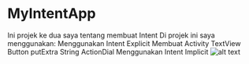 # MyIntentApp
Ini projek ke dua saya tentang membuat Intent 
Di projek ini saya menggunakan:
Menggunakan Intent Explicit
Membuat Activity
TextView
Button
putExtra
String
ActionDial
Menggunakan Intent Implicit
![alt text](https://imgur.com/oiPFvJ7.png)
